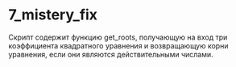 # 7_mistery_fix

Скрипт содержит функцию get_roots, получающую на вход три коэффициента квадратного уравнения и возвращающую корни уравнения, если они являются действительными числами. 